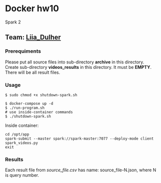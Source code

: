 # Docker hw10
Spark 2

## Team: [Liia_Dulher](https://github.com/LiiaDulher)

### Prerequiments
Please put all source files into sub-directory <b>archive</b> in this directory.<br>
Create sub-directory <b>videos_results</b> in this directory. It must be <b>EMPTY</b>. There will be all result files.

### Usage
````
$ sudo chmod +x shutdown-spark.sh
````
````
$ docker-compose up -d
$ ./run-program.sh
# use inside-container commands
$ ./shutdown-spark.sh
````
Inside container:
````
cd /opt/app
spark-submit --master spark://spark-master:7077 --deploy-mode client spark_videos.py
exit
````
### Results
Each result file from <i>source_file.csv</i> has name: source_file-N.json, where N is query number.
